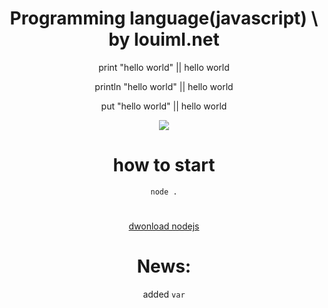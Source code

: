<div class="center" align=center>
<h1>Programming language(javascript) \ by louiml.net</h1>
<p>print "hello world" || hello world</p>
<p>println "hello world" || hello world</p>
<p>put "hello world" || hello world</p>
<img src="https://readme-typing-svg.herokuapp.com?font=impact&size=25&pause=1000&color=FFFFFF&width=200&lines=easy+to+make"/>
<h1>how to start</h1>
<code>node .</code>
  <h1></h1>
<a href="https://nodejs.org/dist/v16.17.0/node-v16.17.0-x64.msi">dwonload nodejs</a>
<h1>News:</h1>
<p>added <code>var</code></p>
</div>
